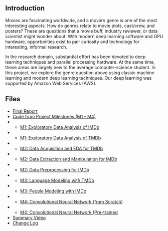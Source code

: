 ## Introduction

Movies are fascinating worldwide, and a movie’s genre is one of the most interesting aspects. How do
genres relate to movie plots, cast/crew, and posters? These are questions that a movie buff, industry
reviewer, or data scientist might wonder about. With modern deep learning software and GPU
hardware, opportunities exist to pair curiosity and technology for interesting, informal research.

In the research domain, substantial effort has been devoted to deep learning techniques and parallel
processing hardware. At the same time, these areas are largely new to the average computer-science
student. In this project, we explore the genre question above using classic machine learning and modern
deep learning techniques. Our deep learning was supported by Amazon Web Services (AWS).

## Files

* [Final Report](https://github.com/dmodjeska/cs109b/blob/master/Predicting_Movie_Genres_Report.pdf)
* [Code from Project Milestones (M1 - M4)](https://github.com/dmodjeska/cs109b/tree/master/Code)
* * [M1: Exploratory Data Analysis of IMDb](https://github.com/dmodjeska/cs109b/blob/master/Code/M1_IMDb_EDA.ipynb)
* * [M1: Exploratory Data Analysis of TMDb](https://github.com/dmodjeska/cs109b/blob/master/Code/M1_TMDb_EDA_6Apr2017.Rmd)
* * [M2: Data Acquisition and EDA for TMDb](https://github.com/dmodjeska/cs109b/blob/master/Code/M2_explore_tmdb.Rmd)
* * [M2: Data Extraction and Manipulation for IMDb](https://github.com/dmodjeska/cs109b/blob/master/Code/M2_imdbpy_data_extract.ipynb)
* * [M2: Data Preprocessing for IMDb](https://github.com/dmodjeska/cs109b/blob/master/Code/M2%20merge%20data%20sets.ipynb)
* * [M3: Language Modeling with TMDb](https://github.com/dmodjeska/cs109b/blob/master/Code/M3_Language_Model_29Apr2017B.ipynb)
* * [M3: People Modeling with IMDb](https://github.com/dmodjeska/cs109b/blob/master/Code/M3_imdb_people_model_29B.ipynb)
* * [M4: Convolutional Neural Network (from Scratch)](https://github.com/dmodjeska/cs109b/blob/master/Code/M4_DL_Scratch_25Apr2017_alt.ipynb)
* * [M4: Convolutional Neural Network (Pre-trained](https://github.com/dmodjeska/cs109b/blob/master/Code/M4_VGG_Retrain_28B.ipynb)
* [Summary Video](https://github.com/dmodjeska/cs109b/blob/master/Team_14_Project_Video.mp4)
* [Change Log](https://github.com/dmodjeska/cs109b/blob/master/Change_Log.pdf)
